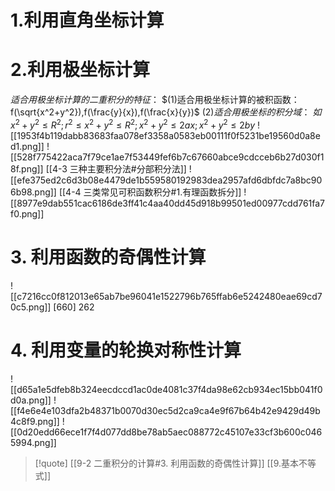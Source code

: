 # 1.利用直角坐标计算

# 2.利用极坐标计算
$适合用极坐标计算的二重积分的特征：$
$(1)适合用极坐标计算的被积函数：f(\sqrt{x^2+y^2}),f(\frac{y}{x}),f(\frac{x}{y})$
$(2)适合用极坐标的积分域：$
$如{x^2+y^2}\leq{R^2};{r^2}\leq{x^2+y^2}\leq{R^2};{x^2+y^2}\leq{2ax};{x^2+y^2}\leq{2by}$
![[1953f4b119dabb83683faa078ef3358a0583eb00111f0f5231be19560d0a8ed1.png]]
![[528f775422aca7f79ce1ae7f53449fef6b7c67660abce9cdcceb6b27d030f18f.png]]
[[4-3 三种主要积分法#分部积分法]]
![[efe375ed2c6d3b08e4479de1b559580192983dea2957afd6dbfdc7a8bc906b98.png]]
[[4-4 三类常见可积函数积分#1.有理函数拆分]]
![[8977e9dab551cac6186de3ff41c4aa40dd45d918b99501ed00977cdd761fa7f0.png]]

# 3. 利用函数的奇偶性计算
![[c7216cc0f812013e65ab7be96041e1522796b765ffab6e5242480eae69cd70c5.png]]
[660] 262
# 4. 利用变量的轮换对称性计算
![[d65a1e5dfeb8b324eecdccd1ac0de4081c37f4da98e62cb934ec15bb041f0d0a.png]]
![[f4e6e4e103dfa2b48371b0070d30ec5d2ca9ca4e9f67b64b42e9429d49b4c8f9.png]]
![[0d20edd66ece1f7f4d077dd8be78ab5aec088772c45107e33cf3b600c0465994.png]]
>[!quote] 
>[[9-2 二重积分的计算#3. 利用函数的奇偶性计算]] [[9.基本不等式]]


